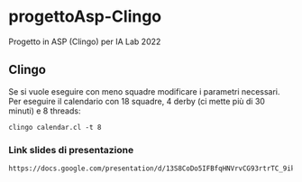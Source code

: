 # progettoAsp-Clingo
Progetto in ASP (Clingo) per IA Lab 2022

## Clingo
Se si vuole eseguire con meno squadre modificare i parametri necessari.
Per eseguire il calendario con 18 squadre, 4 derby (ci mette più di 30 minuti) e 8 threads:
```
clingo calendar.cl -t 8
```

### Link slides di presentazione
```
https://docs.google.com/presentation/d/13S8CoDo5IFBfqHNVrvCG93rtrTC_9ikhPv1X8IMZOJo/edit#slide=id.p
```